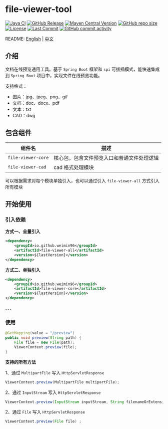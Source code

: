 # file-viewer-tool

[![Java CI](https://github.com/weimin96/file-viewer-tool/actions/workflows/ci.yml/badge.svg)](https://github.com/weimin96/file-viewer-tool/actions/workflows/ci.yml)
[![GitHub Release](https://img.shields.io/github/v/release/weimin96/file-viewer-tool)](https://github.com/weimin96/file-viewer-tool/releases/)
[![Maven Central Version](https://img.shields.io/maven-central/v/weimin96/file-viewer-tool)](https://repo1.maven.org/maven2/io/github/weimin96/file-viewer-tool/)
[![GitHub repo size](https://img.shields.io/github/repo-size/weimin96/file-viewer-tool)](https://github.com/weimin96/file-viewer-tool/releases/)
[![License](https://img.shields.io/:license-apache-brightgreen.svg)](https://www.apache.org/licenses/LICENSE-2.0.html)
[![Last Commit](https://img.shields.io/github/last-commit/weimin96/file-viewer-tool.svg)](https://github.com/weimin96/file-viewer-tool)
[![GitHub commit activity](https://img.shields.io/github/commit-activity/m/weimin96/file-viewer-tool.svg)](https://github.com/weimin96/file-viewer-tool)

README: [English](README.md) | [中文](README-zh-CN.md)

## 介绍

文档在线预览通用工具。基于 `Spring Boot` 框架和 `spi` 可拔插模式，能快速集成到 `Spring Boot` 项目中，实现文件在线预览功能。

支持格式：
- 图片：jpg、jpeg、png、gif
- 文档：doc、docx、pdf
- 文本：txt
- CAD：dwg

## 包含组件

| 组件名                     | 描述                                                                  |
|-------------------------|---------------------------------------------------------------------|
| `file-viewer-core`      | 核心包，包含文件预览入口和普通文件处理逻辑                                               |
| `file-viewer-cad`       | cad 格式处理模块                                                          |

可以根据需求对每个模块单独引入，也可以通过引入 `file-viewer-all` 方式引入所有模块

## 开始使用

### 引入依赖

**方式一、全量引入**

```xml
<dependency>
    <groupId>io.github.weimin96</groupId>
    <artifactId>file-viewer-all</artifactId>
    <version>${lastVersion}</version>
</dependency>
```

**方式二、单独引入**

```xml
<dependency>
    <groupId>io.github.weimin96</groupId>
    <artifactId>file-viewer-core</artifactId>
    <version>${lastVersion}</version>
</dependency>
```
、、、

### 使用

```java
@GetMapping(value = "/preview")
public void preview(String path) {
    File file = new File(path);
    ViewerContext.preview(file);
}
```

**支持的所有方法**

1、通过 `MultipartFile` 写入 `HttpServletResponse`
```java
ViewerContext.preview(MultipartFile multipartFile);
```

2、通过 `InputStream` 写入 `HttpServletResponse`
```java
ViewerContext.preview(InputStream inputStream, String filenameOrExtension);
```

2、通过 `File` 写入 `HttpServletResponse`
```java
ViewerContext.preview(File file) ;
```